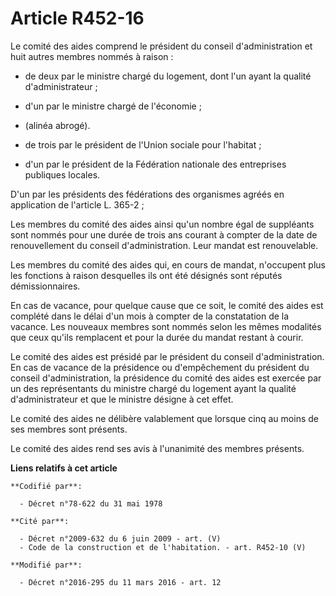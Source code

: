 # Article R452-16

Le comité des aides comprend le président du conseil d'administration et huit autres membres nommés à raison :

- de deux par le ministre chargé du logement, dont l'un ayant la qualité d'administrateur ;

- d'un par le ministre chargé de l'économie ;

- (alinéa abrogé).

- de trois par le président de l'Union sociale pour l'habitat ;

- d'un par le président de la Fédération nationale des entreprises publiques locales.

D'un par les présidents des fédérations des organismes agréés en application de l'article L. 365-2 ;

Les membres du comité des aides ainsi qu'un nombre égal de suppléants sont nommés pour une durée de trois ans courant à
compter de la date de renouvellement du conseil d'administration. Leur mandat est renouvelable.

Les membres du comité des aides qui, en cours de mandat, n'occupent plus les fonctions à raison desquelles ils ont été
désignés sont réputés démissionnaires.

En cas de vacance, pour quelque cause que ce soit, le comité des aides est complété dans le délai d'un mois à compter de la
constatation de la vacance. Les nouveaux membres sont nommés selon les mêmes modalités que ceux qu'ils remplacent et pour la
durée du mandat restant à courir.

Le comité des aides est présidé par le président du conseil d'administration. En cas de vacance de la présidence ou
d'empêchement du président du conseil d'administration, la présidence du comité des aides est exercée par un des
représentants du ministre chargé du logement ayant la qualité d'administrateur et que le ministre désigne à cet effet.

Le comité des aides ne délibère valablement que lorsque cinq au moins de ses membres sont présents.

Le comité des aides rend ses avis à l'unanimité des membres présents.

**Liens relatifs à cet article**

	**Codifié par**:

	  - Décret n°78-622 du 31 mai 1978

	**Cité par**:

	  - Décret n°2009-632 du 6 juin 2009 - art. (V)
	  - Code de la construction et de l'habitation. - art. R452-10 (V)

	**Modifié par**:

	  - Décret n°2016-295 du 11 mars 2016 - art. 12
